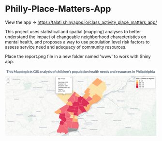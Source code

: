 # Philly-Place-Matters-App

View the app -> https://talati.shinyapps.io/class_activity_place_matters_app/

This project uses statistical and spatial (mapping) analyses to better understand the impact of changeable neighborhood characteristics on mental health, and proposes a way to use population level risk factors to assess service need and adequacy of community resources.

Place the report.png file in a new folder named 'www' to work with Shiny app.

![](https://github.com/arthtalati/Philly-Place-Matters-App/blob/master/Screenshot%202020-05-21%20at%2011.04.19%20PM.png)

